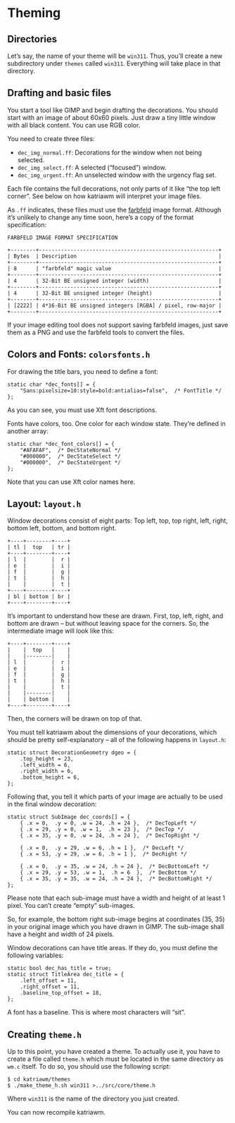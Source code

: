 Theming
=======

Directories
-----------

Let’s say, the name of your theme will be `win311`. Thus, you’ll create
a new subdirectory under `themes` called `win311`. Everything will take
place in that directory.


Drafting and basic files
------------------------

You start a tool like GIMP and begin drafting the decorations. You
should start with an image of about 60x60 pixels. Just draw a tiny
little window with all black content. You can use RGB color.

You need to create three files:

-   `dec_img_normal.ff`: Decorations for the window when not being
    selected.
-   `dec_img_select.ff`: A selected (“focused”) window.
-   `dec_img_urgent.ff`: An unselected window with the urgency flag set.

Each file contains the full decorations, not only parts of it like “the
top left corner”. See below on how katriawm will interpret your image
files.

As `.ff` indicates, these files must use the [farbfeld] image format.
Although it’s unlikely to change any time soon, here’s a copy of the
format specification:

    FARBFELD IMAGE FORMAT SPECIFICATION

    +--------+---------------------------------------------------------+
    | Bytes  | Description                                             |
    +--------+---------------------------------------------------------+
    | 8      | "farbfeld" magic value                                  |
    +--------+---------------------------------------------------------+
    | 4      | 32-Bit BE unsigned integer (width)                      |
    +--------+---------------------------------------------------------+
    | 4      | 32-Bit BE unsigned integer (height)                     |
    +--------+---------------------------------------------------------+
    | [2222] | 4*16-Bit BE unsigned integers [RGBA] / pixel, row-major |
    +--------+---------------------------------------------------------+

If your image editing tool does not support saving farbfeld images, just
save them as a PNG and use the farbfeld tools to convert the files.

[farbfeld]: http://tools.suckless.org/farbfeld/


Colors and Fonts: `colorsfonts.h`
---------------------------------

For drawing the title bars, you need to define a font:

    static char *dec_fonts[] = {
        "Sans:pixelsize=10:style=bold:antialias=false",  /* FontTitle */
    };

As you can see, you must use Xft font descriptions.

Fonts have colors, too. One color for each window state. They’re defined
in another array:

    static char *dec_font_colors[] = {
        "#AFAFAF",  /* DecStateNormal */
        "#000000",  /* DecStateSelect */
        "#000000",  /* DecStateUrgent */
    };

Note that you can use Xft color names here.


Layout: `layout.h`
------------------

Window decorations consist of eight parts: Top left, top, top right,
left, right, bottom left, bottom, and bottom right.

    +----+--------+----+
    | tl |  top   | tr |
    +----+--------+----+
    | l  |        |  r |
    | e  |        |  i |
    | f  |        |  g |
    | t  |        |  h |
    |    |        |  t |
    +----+--------+----+
    | bl | bottom | br |
    +----+--------+----+

It’s important to understand how these are drawn. First, top, left,
right, and bottom are drawn – but without leaving space for the corners.
So, the intermediate image will look like this:

    +----+--------+----+
    |    |  top   |    |
    |    |--------|    |
    | l  |        |  r |
    | e  |        |  i |
    | f  |        |  g |
    | t  |        |  h |
    |    |        |  t |
    |    |--------|    |
    |    | bottom |    |
    +----+--------+----+

Then, the corners will be drawn on top of that.

You must tell katriawm about the dimensions of your decorations, which
should be pretty self-explanatory – all of the following happens in
`layout.h`:

    static struct DecorationGeometry dgeo = {
        .top_height = 23,
        .left_width = 6,
        .right_width = 6,
        .bottom_height = 6,
    };

Following that, you tell it which parts of your image are actually to be
used in the final window decoration:

    static struct SubImage dec_coords[] = {
        { .x = 0,  .y = 0, .w = 24, .h = 24 },  /* DecTopLeft */
        { .x = 29, .y = 0, .w = 1,  .h = 23 },  /* DecTop */
        { .x = 35, .y = 0, .w = 24, .h = 24 },  /* DecTopRight */

        { .x = 0,  .y = 29, .w = 6, .h = 1 },  /* DecLeft */
        { .x = 53, .y = 29, .w = 6, .h = 1 },  /* DecRight */

        { .x = 0,  .y = 35, .w = 24, .h = 24 },  /* DecBottomLeft */
        { .x = 29, .y = 53, .w = 1,  .h = 6  },  /* DecBottom */
        { .x = 35, .y = 35, .w = 24, .h = 24 },  /* DecBottomRight */
    };

Please note that each sub-image must have a width and height of at least
1 pixel. You can’t create “empty” sub-images.

So, for example, the bottom right sub-image begins at coordinates
(35, 35) in your original image which you have drawn in GIMP. The
sub-image shall have a height and width of 24 pixels.

Window decorations can have title areas. If they do, you must define the
following variables:

    static bool dec_has_title = true;
    static struct TitleArea dec_title = {
        .left_offset = 11,
        .right_offset = 11,
        .baseline_top_offset = 18,
    };

A font has a baseline. This is where most characters will “sit”.


Creating `theme.h`
------------------

Up to this point, you have created a theme. To actually use it, you have
to create a file called `theme.h` which must be located in the same
directory as `wm.c` itself. To do so, you should use the following
script:

    $ cd katriawm/themes
    $ ./make_theme_h.sh win311 >../src/core/theme.h

Where `win311` is the name of the directory you just created.

You can now recompile katriawm.
